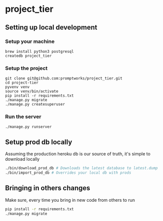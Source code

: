 project_tier
==================

## Setting up local development

### Setup your machine

```
brew install python3 postgresql
createdb project_tier
```


### Setup the project
```
git clone git@github.com:promptworks/project_tier.git
cd project-tier
pyvenv venv
source venv/bin/activate
pip install -r requirements.txt
./manage.py migrate
./manage.py createsuperuser
```

### Run the server
```
./manage.py runserver
```

## Setup prod db locally

Assuming the production heroku db is our source of truth, it's simple to download locally

```bash
./bin/download_prod_db # Downloads the latest database to latest.dump
./bin/import_prod_db # Overrides your local db with prods
```

## Bringing in others changes

Make sure, every time you bring in new code from others to run

```bash
pip install -r requirements.txt
./manage.py migrate
```
